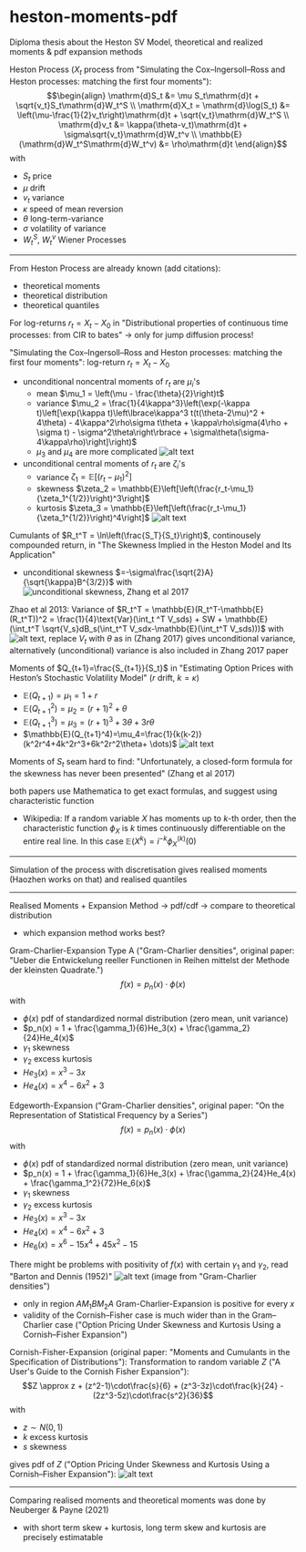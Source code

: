 # heston-moments-pdf
Diploma thesis about the Heston SV Model, theoretical and realized moments &amp; pdf expansion methods

Heston Process ($X_t$ process from "Simulating the Cox–Ingersoll–Ross and Heston processes: matching the first four moments"):
$$\begin{align}
\mathrm{d}S_t &= \mu S_t\mathrm{d}t + \sqrt{v_t}S_t\mathrm{d}W_t^S \\
\mathrm{d}X_t = \mathrm{d}\log(S_t) &= \left(\mu-\frac{1}{2}v_t\right)\mathrm{d}t + \sqrt{v_t}\mathrm{d}W_t^S \\
\mathrm{d}v_t &= \kappa(\theta-v_t)\mathrm{d}t + \sigma\sqrt{v_t}\mathrm{d}W_t^v \\
\mathbb{E}(\mathrm{d}W_t^S\mathrm{d}W_t^v) &= \rho\mathrm{d}t
\end{align}$$
with
- $S_t$ price
- $\mu$ drift
- $v_t$ variance
- $\kappa$ speed of mean reversion
- $\theta$ long-term-variance
- $\sigma$ volatility of variance
- $W_t^S$, $W_t^v$ Wiener Processes

---

From Heston Process are already known (add citations):
- theoretical moments
- theoretical distribution
- theoretical quantiles

For log-returns $r_t=X_t-X_0$ in "Distributional properties of continuous time processes: from CIR to bates" $\to$ only for jump diffusion process!

"Simulating the Cox–Ingersoll–Ross and Heston processes: matching the first four moments": log-return $r_t = X_t-X_0$
- unconditional noncentral moments of $r_t$ are $\mu_i$'s
    - mean $\mu_1 = \left(\mu - \frac{\theta}{2}\right)t$
    - variance $\mu_2 = \frac{1}{4\kappa^3}\left(\exp(-\kappa t)\left[\exp(\kappa t)\left\lbrace\kappa^3 t(t(\theta-2\mu)^2 + 4\theta) - 4\kappa^2\rho\sigma t\theta + \kappa\rho\sigma(4\rho + \sigma t) - \sigma^2\theta\right\rbrace + \sigma\theta(\sigma-4\kappa\rho)\right]\right)$
    - $\mu_3$ and $\mu_4$ are more complicated
    ![alt text](unconditional_noncentral_okhrin_2022.png)
- unconditional central moments of $r_t$ are $\zeta_i$'s
    - variance $\zeta_1 = \mathbb{E}\left[(r_t-\mu_1)^2\right]$
    - skewness $\zeta_2 = \mathbb{E}\left[\left(\frac{r_t-\mu_1}{\zeta_1^{1/2}}\right)^3\right]$
    - kurtosis $\zeta_3 = \mathbb{E}\left[\left(\frac{r_t-\mu_1}{\zeta_1^{1/2}}\right)^4\right]$
    ![alt text](unconditional_central_okhrin_2022.png)

Cumulants of $R_t^T = \ln\left(\frac{S_T}{S_t}\right)$, continousely compounded return, in "The Skewness Implied in the Heston Model and Its Application"
- unconditional skewness $=-\sigma\frac{\sqrt{2}A}{\sqrt{\kappa}B^{3/2}}$ with ![unconditional skewness, Zhang et al 2017](unconditional_skewness_zhang_2017.png)

Zhao et al 2013: Variance of $R_t^T = \mathbb{E}(R_t^T-\mathbb{E}(R_t^T))^2 = \frac{1}{4}\text{Var}(\int_t ^T V_sds) + SW + \mathbb{E}(\int_t^T \sqrt{V_s}dB_s(\int_t^T V_sdx-\mathbb{E}(\int_t^T V_sds)))$ with ![alt text](conditional_variance_zhao_2013.png), replace $V_t$ with $\theta$ as in (Zhang 2017) gives unconditional variance, alternatively (unconditional) variance is also included in Zhang 2017 paper

Moments of $Q_{t+1}=\frac{S_{t+1}}{S_t}$ in "Estimating Option Prices with Heston’s Stochastic Volatility Model" ($r$ drift, $k=\kappa$)
- $\mathbb{E}(Q_{t+1})=\mu_1=1+r$
- $\mathbb{E}(Q_{t+1}^2)=\mu_2=(r+1)^2+\theta$
- $\mathbb{E}(Q_{t+1}^3)=\mu_3=(r+1)^3+3\theta+3r\theta$
- $\mathbb{E}(Q_{t+1}^4)=\mu_4=\frac{1}{k(k-2)}(k^2r^4+4k^2r^3+6k^2r^2\theta+ \dots)$
![alt text](moments_dunn.png)

Moments of $S_t$ seam hard to find: "Unfortunately, a closed-form formula for the skewness has never been presented" (Zhang et al 2017)

both papers use Mathematica to get exact formulas, and suggest using characteristic function
- Wikipedia: If a random variable $X$ has moments up to $k$-th order, then the characteristic function $\phi_X$ is $k$ times continuously differentiable on the entire real line. In this case $\mathbb{E}(X^k)=i^{-k}\phi_X^{(k)}(0)$

---

Simulation of the process with discretisation gives realised moments (Haozhen works on that) and realised quantiles

---

Realised Moments + Expansion Method $\to$ pdf/cdf $\to$ compare to theoretical distribution
- which expansion method works best?

Gram-Charlier-Expansion Type A ("Gram-Charlier densities", original paper: "Ueber die Entwickelung reeller Functionen in Reihen mittelst der Methode der kleinsten Quadrate.")
$$f(x) = p_n(x)\cdot \phi(x)$$
with
- $\phi(x)$ pdf of standardized normal distribution (zero mean, unit variance)
- $p_n(x) = 1 + \frac{\gamma_1}{6}He_3(x) + \frac{\gamma_2}{24}He_4(x)$
- $\gamma_1$ skewness
- $\gamma_2$ excess kurtosis
- $He_3(x) = x^3-3x$
- $He_4(x) = x^4-6x^2+3$

Edgeworth-Expansion ("Gram-Charlier densities", original paper: "On the Representation of Statistical Frequency by a Series")
$$f(x) = p_n(x)\cdot \phi(x)$$
with
- $\phi(x)$ pdf of standardized normal distribution (zero mean, unit variance)
- $p_n(x) = 1 + \frac{\gamma_1}{6}He_3(x) + \frac{\gamma_2}{24}He_4(x) + \frac{\gamma_1^2}{72}He_6(x)$
- $\gamma_1$ skewness
- $\gamma_2$ excess kurtosis
- $He_3(x) = x^3-3x$
- $He_4(x) = x^4-6x^2+3$
- $He_6(x) = x^6-15x^4+45x^2-15$

There might be problems with positivity of $f(x)$ with certain $\gamma_1$ and $\gamma_2$, read "Barton and Dennis (1952)"
![alt text](gram_charlier_positivity.png) (image from "Gram-Charlier densities")
- only in region $AM_1BM_2A$ Gram-Charlier-Expansion is positive for every $x$
- validity of the Cornish–Fisher case is much wider than in the Gram–Charlier case ("Option Pricing Under Skewness and Kurtosis Using a Cornish–Fisher Expansion")

Cornish-Fisher-Expansion (original paper: "Moments and Cumulants in the Specification of Distributions"): Transformation to random variable $Z$ ("A User's Guide to the Cornish Fisher Expansion"):
$$Z \approx z + (z^2-1)\cdot\frac{s}{6} + (z^3-3z)\cdot\frac{k}{24} - (2z^3-5z)\cdot\frac{s^2}{36}$$
with
- $z\sim N(0,1)$
- $k$ excess kurtosis
- $s$ skewness

gives pdf of $Z$ ("Option Pricing Under Skewness and Kurtosis Using a Cornish–Fisher Expansion"):
![alt text](pdf_cornish_fisher_expansion.png)

---

Comparing realised moments and theoretical moments was done by Neuberger & Payne (2021)
- with short term skew + kurtosis, long term skew and kurtosis are precisely estimatable
